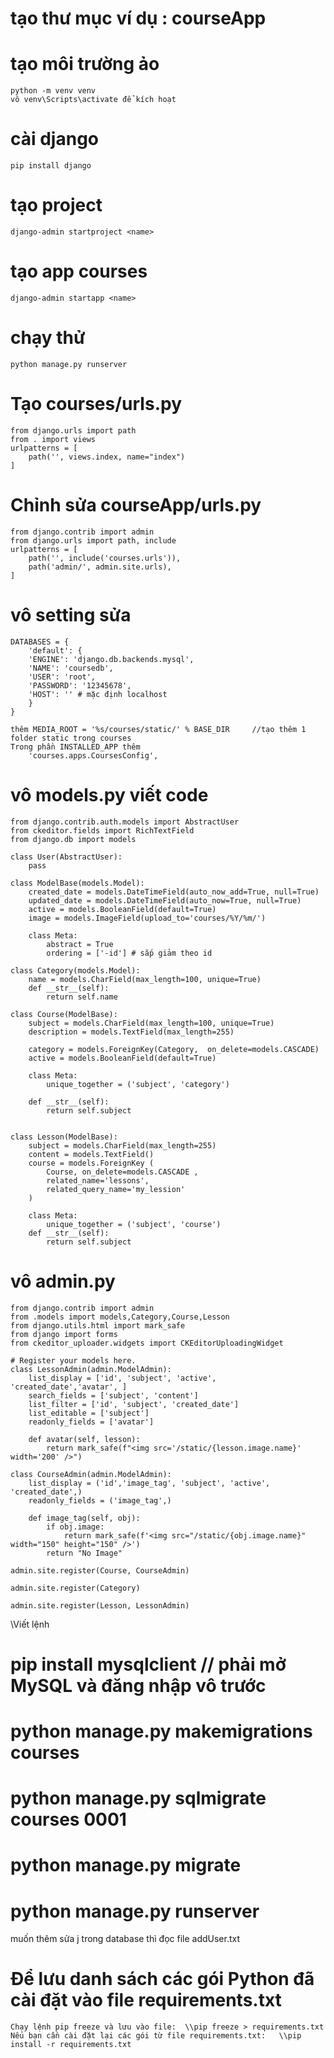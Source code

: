 # tạo thư mục ví dụ : courseApp
# tạo môi trường ảo
    python -m venv venv
    vô venv\Scripts\activate để kích hoạt
# cài django
    pip install django
# tạo project 
    django-admin startproject <name>
# tạo app courses
    django-admin startapp <name>
# chạy thử
    python manage.py runserver
# Tạo courses/urls.py 
    from django.urls import path
    from . import views
    urlpatterns = [
        path('', views.index, name="index")
    ]

#  Chỉnh sửa courseApp/urls.py 
    from django.contrib import admin
    from django.urls import path, include
    urlpatterns = [
        path('', include('courses.urls')),
        path('admin/', admin.site.urls),
    ]

# vô setting sửa
    DATABASES = {
        'default': {
        'ENGINE': 'django.db.backends.mysql',
        'NAME': 'coursedb',
        'USER': 'root',
        'PASSWORD': '12345678',
        'HOST': '' # mặc định localhost
        }
    }

    thêm MEDIA_ROOT = '%s/courses/static/' % BASE_DIR     //tạo thêm 1 folder static trong courses
    Trong phần INSTALLED_APP thêm
        'courses.apps.CoursesConfig',


# vô models.py viết code
    from django.contrib.auth.models import AbstractUser
    from ckeditor.fields import RichTextField
    from django.db import models

    class User(AbstractUser):
        pass

    class ModelBase(models.Model):
        created_date = models.DateTimeField(auto_now_add=True, null=True)
        updated_date = models.DateTimeField(auto_now=True, null=True)
        active = models.BooleanField(default=True)
        image = models.ImageField(upload_to='courses/%Y/%m/')

        class Meta:
            abstract = True
            ordering = ['-id'] # sắp giảm theo id
   
    class Category(models.Model):
        name = models.CharField(max_length=100, unique=True)
        def __str__(self):
            return self.name

    class Course(ModelBase):
        subject = models.CharField(max_length=100, unique=True)
        description = models.TextField(max_length=255)

        category = models.ForeignKey(Category,  on_delete=models.CASCADE)
        active = models.BooleanField(default=True)

        class Meta:
            unique_together = ('subject', 'category')

        def __str__(self):
            return self.subject


    class Lesson(ModelBase):
        subject = models.CharField(max_length=255)
        content = models.TextField()
        course = models.ForeignKey (
            Course, on_delete=models.CASCADE ,
            related_name='lessons',
            related_query_name='my_lession'
        )

        class Meta:
            unique_together = ('subject', 'course')
        def __str__(self):
            return self.subject
    

# vô admin.py
    from django.contrib import admin
    from .models import models,Category,Course,Lesson
    from django.utils.html import mark_safe
    from django import forms
    from ckeditor_uploader.widgets import CKEditorUploadingWidget

    # Register your models here.
    class LessonAdmin(admin.ModelAdmin):
        list_display = ['id', 'subject', 'active', 'created_date','avatar', ]
        search_fields = ['subject', 'content']
        list_filter = ['id', 'subject', 'created_date']
        list_editable = ['subject']
        readonly_fields = ['avatar']

        def avatar(self, lesson):
            return mark_safe(f"<img src='/static/{lesson.image.name}' width='200' />")

    class CourseAdmin(admin.ModelAdmin):
        list_display = ('id','image_tag', 'subject', 'active', 'created_date',)
        readonly_fields = ('image_tag',)

        def image_tag(self, obj):
            if obj.image:
                return mark_safe(f'<img src="/static/{obj.image.name}" width="150" height="150" />')
            return "No Image"

    admin.site.register(Course, CourseAdmin)

    admin.site.register(Category)

    admin.site.register(Lesson, LessonAdmin)

\\Viết lệnh
#   pip install mysqlclient // phải mở MySQL và đăng nhập vô trước

#   python manage.py makemigrations courses

#   python manage.py sqlmigrate courses 0001

#   python manage.py migrate

#   python manage.py runserver

muốn thêm sửa j trong database thì đọc file addUser.txt


# Để lưu danh sách các gói Python đã cài đặt vào file requirements.txt
    Chạy lệnh pip freeze và lưu vào file:  \\pip freeze > requirements.txt
    Nếu bạn cần cài đặt lại các gói từ file requirements.txt:   \\pip install -r requirements.txt


